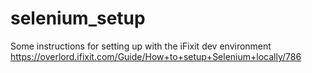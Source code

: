 # selenium_setup

Some instructions for setting up with the iFixit dev environment https://overlord.ifixit.com/Guide/How+to+setup+Selenium+locally/786
